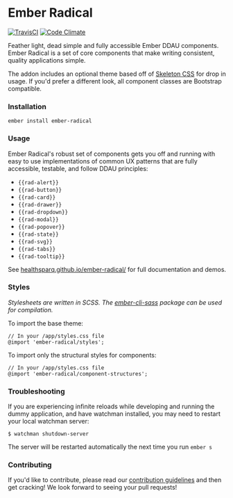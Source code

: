 # Ember Radical

[![TravisCI](https://travis-ci.org/healthsparq/ember-radical.svg?branch=master)](https://travis-ci.org/healthsparq/ember-radical) [![Code Climate](https://codeclimate.com/github/healthsparq/ember-radical/badges/gpa.svg)](https://codeclimate.com/github/healthsparq/ember-radical)

Feather light, dead simple and fully accessible Ember DDAU components. Ember
Radical is a set of core components that make writing consistent, quality
applications simple.

The addon includes an optional theme based off of [Skeleton CSS](http://getskeleton.com/)
for drop in usage. If you'd prefer a different look, all component classes are
Bootstrap compatible.

### Installation

```
ember install ember-radical
```

### Usage

Ember Radical's robust set of components gets you off and running with easy to use implementations of common UX patterns that are fully accessible, testable, and follow DDAU principles:

- `{{rad-alert}}`
- `{{rad-button}}`
- `{{rad-card}}`
- `{{rad-drawer}}`
- `{{rad-dropdown}}`
- `{{rad-modal}}`
- `{{rad-popover}}`
- `{{rad-state}}`
- `{{rad-svg}}`
- `{{rad-tabs}}`
- `{{rad-tooltip}}`

See [healthsparq.github.io/ember-radical/](https://healthsparq.github.io/ember-radical/) for full documentation and demos.

### Styles
_Stylesheets are written in SCSS. The [ember-cli-sass](https://github.com/aexmachina/ember-cli-sass)
package can be used for compilation._


To import the base theme:
```
// In your /app/styles.css file
@import 'ember-radical/styles';
```

To import only the structural styles for components:
```
// In your /app/styles.css file
@import 'ember-radical/component-structures';
```

### Troubleshooting

If you are experiencing infinite reloads while developing and running the dummy application, and have watchman installed, you may need to restart your local watchman server:

```
$ watchman shutdown-server
```

The server will be restarted automatically the next time you run `ember s`

### Contributing

If you'd like to contribute, please read our [contribution guidelines](./.github/CONTRIBUTING.md) and then get cracking! We look forward to seeing your pull requests!
